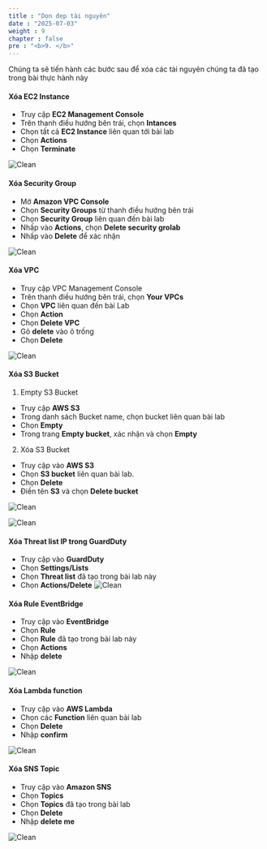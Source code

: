 ```yaml
---
title : "Dọn dẹp tài nguyên"
date : "2025-07-03"
weight : 9
chapter : false
pre : "<b>9. </b>"
---
```


Chúng ta sẽ tiến hành các bước sau để xóa các tài nguyên chúng ta đã tạo trong bài thực hành này

#### Xóa EC2 Instance
- Truy cập **EC2 Management Console**
- Trên thanh điều hướng bên trái, chọn **Intances**
- Chọn tất cả **EC2 Instance** liên quan tới bài lab
- Chọn **Actions**
- Chọn **Terminate**

![Clean](/images/9.clean/Clear-(1).png)

#### Xóa Security Group
- Mở **Amazon VPC Console**
- Chọn **Security Groups** từ thanh điều hướng bên trái
- Chọn **Security Group** liên quan đến bài lab
- Nhấp vào **Actions**, chọn **Delete security grolab**
- Nhấp vào **Delete** để xác nhận

![Clean](/images/9.clean/Clear-(2).png)

#### Xóa VPC
- Truy cập VPC Management Console
- Trên thanh điều hướng bên trái, chọn **Your VPCs**
- Chọn **VPC** liên quan đến bài Lab
- Chọn **Action**
- Chọn **Delete VPC**
- Gõ **delete** vào ô trống
- Chọn **Delete**

![Clean](/images/9.clean/Clear-(3).png)

#### Xóa S3 Bucket
1. Empty S3 Bucket
- Truy cập **AWS S3**
- Trong danh sách Bucket name, chọn bucket liên quan bài lab
- Chọn **Empty**
- Trong trang **Empty bucket**, xác nhận và chọn **Empty**

2. Xóa S3 Bucket
- Truy cập vào **AWS S3**
- Chọn **S3 bucket** liên quan bài lab.
- Chọn **Delete**
- Điền tên **S3** và chọn **Delete bucket**

![Clean](/images/9.clean/Clear-(6).png)

![Clean](/images/9.clean/Clear-(7).png)

#### Xóa Threat list IP trong GuardDuty
- Truy cập vào **GuardDuty**
- Chọn **Settings/Lists**
- Chọn **Threat list** đã tạo trong bài lab này
- Chọn **Actions/Delete**
![Clean](/images/9.clean/Clear-(8).png)

#### Xóa Rule EventBridge
- Truy cập vào **EventBridge**
- Chọn **Rule**
- Chọn **Rule** đã tạo trong bài lab này
- Chọn **Actions**
- Nhập **delete**

![Clean](/images/9.clean/Clear-(9).png)

#### Xóa Lambda function
- Truy cập vào **AWS Lambda**
- Chọn các **Function** liên quan bài lab
- Chọn **Delete**
- Nhập **confirm**

![Clean](/images/9.clean/Clear-(10).png)

#### Xóa SNS Topic
- Truy cập vào **Amazon SNS**
- Chọn **Topics**
- Chọn **Topics** đã tạo trong bài lab
- Chọn **Delete**
- Nhập **delete me**

![Clean](/images/9.clean/Clear-(11).png)